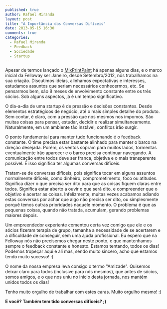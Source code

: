 ```yaml
---
published: true
author: Rafael Miranda
layout: post
title: "A Importância das Conversas Difíceis"
date: 2013-05-15 16:30
comments: true
categories:
  - Rafael Miranda
  - Feedback
  - Sociedade
  - Startup
---
```


Apesar de termos lançado o [MixPrintPaint](http://mixprintpaint.felloway.com/br "Site do MixPrintPaint") há apenas alguns dias, e o marco inicial da Felloway ser Janeiro, desde Setembro/2012, nós trabalhamos na sua criação. Discutimos ideias, alinhamos expectativas e interesses, estudamos assuntos que seriam necessários conhecermos, etc. Se pensarmos bem, são 8 meses de envolvimento constante entre os três sócios. Sob alguns aspectos, já é um tempo significativo.

<!--more-->

O dia-a-dia de uma startup é de pressão e decisões constantes. Desde elementos estratégicos de negócio, até o mais simples detalhe do produto. Sem contar, é claro, com a pressão que nós mesmos nos impomos. São muitas coisas para pensar, estudar, decidir e realizar simultaneamente. Naturalmente, em um ambiente tão instável, conflitos irão surgir.

O ponto fundamental para manter tudo funcionando é o feedback constante. O time precisa estar bastante alinhado para manter o barco na direção desejada. Porém, os ventos sopram para muitos lados, tormentas eventualmente irão aparecer e o barco precisa continuar navegando. A comunicação entre todos deve ser franca, objetiva e o mais transparente possível. E isso significa ter algumas conversas difíceis.

Tratam-se de conversas difíceis, pois significa tocar em alguns assuntos normalmente difíceis, como dinheiro, comprometimento, foco ou atitudes. Significa dizer o que precisa ser dito para que as coisas fiquem claras entre todos. Significa estar aberto a ouvir o que será dito, e compreender que o objetivo é acertar as coisas. Infelizmente, muitas vezes acabamos adiando estas conversas por achar que algo não precisa ser dito, ou simplesmente porquê temos outras prioridades naquele momento. O problema é que as pequenas coisas, quando não tratada, acumulam, gerando problemas maiores depois.

Um empreendedor experiente comentou certa vez comigo que ele e os sócios fizeram terapia de grupo, tamanha a necessidade de se acertarem e a dificuldade de conseguir, sem uma ajuda profissional. Eu espero que na Felloway nós não precisemos chegar neste ponto, e que mantenhamos sempre o feedback constante e honesto. Estamos tentando, todos os dias! Podemos tropeçar aqui e ali mas, sendo muito sincero, acho que estamos tendo muito sucesso! :)

O nome da nossa empresa leva consigo o termo "Amizade". Quisemos deixar claro para todos (inclusive para nós mesmos), que antes de sócios, somos amigos, e o que nos uniu no início desta jornada, nos mantém unidos todos os dias!

Tenho muito orgulho de trabalhar com estes caras. Muito orgulho mesmo! :)

**E você? Também tem tido conversas difíceis? ;)**
